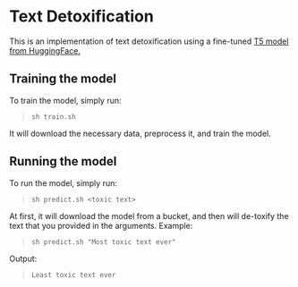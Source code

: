 # Text Detoxification

This is an implementation of text detoxification using a fine-tuned [T5 model from HuggingFace.](https://huggingface.co/t5-small)

## Training the model
To train the model, simply run:
> `sh train.sh`<br>

It will download the necessary data, preprocess it, and train the model.
## Running the model
To run the model, simply run:
> `sh predict.sh <toxic text>`<br>

At first, it will download the model from a bucket, and then will de-toxify the text that you provided in the arguments.
Example:
> `sh predict.sh "Most toxic text ever"`<br>

Output:
> `Least toxic text ever`<br>